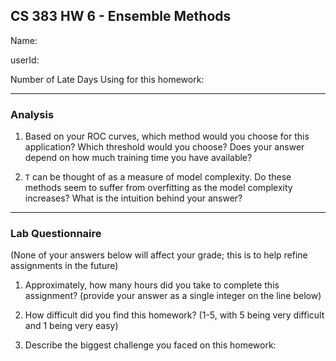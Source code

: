 ## CS 383 HW 6 - Ensemble Methods

Name:

userId:

Number of Late Days Using for this homework:

---

### Analysis

1. Based on your ROC curves, which method would you choose for this application?
Which threshold would you choose? Does your answer depend on how much training
time you have available?

2. `T` can be thought of as a measure of model complexity. Do these methods seem
to suffer from overfitting as the model complexity increases? What is the
intuition behind your answer?

---

### Lab Questionnaire

(None of your answers below will affect your grade; this is to help refine assignments in the future)

1. Approximately, how many hours did you take to complete this assignment? (provide your answer as a single integer on the line below)

2. How difficult did you find this homework? (1-5, with 5 being very difficult and 1 being very easy)

3. Describe the biggest challenge you faced on this homework:
